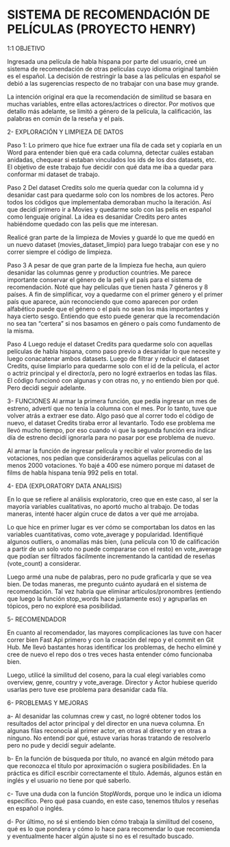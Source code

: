 # SISTEMA DE RECOMENDACIÓN DE PELÍCULAS (PROYECTO HENRY)

1:1 OBJETIVO
 
Ingresada una película de habla hispana por parte del usuario, creé un sistema de recomendación de otras películas cuyo idioma original también es el español. La decisión de restringir la base a las películas en español se debió a las sugerencias respecto de no trabajar con una base muy grande. 

La intención original era que la recomendación de similitud se basara en muchas variables, entre ellas actores/actrices o director. Por motivos que detallo más adelante, se limitó a género de la película, la calificación, las palabras en común de la reseña y el país.


2- EXPLORACIÓN Y LIMPIEZA DE DATOS

Paso 1:
Lo primero que hice fue extraer una fila de cada set y copiarla en un Word para entender bien qué era cada columna, detectar cuáles estaban anidadas, chequear si estaban vinculados los ids de los dos datasets, etc. El objetivo de este trabajo fue decidir con qué data me iba a quedar para conformar mi dataset de trabajo. 

Paso 2
Del dataset Credits solo me quería quedar con la columna id y desanidar cast para quedarme solo con los nombres de los actores. Pero todos los códigos que implementaba demoraban mucho la iteración. Así que decidí primero ir a Movies y quedarme solo con las pelis en español como lenguaje original. La idea es desanidar Credits pero antes habiéndome quedado con las pelis que me interesan.

Realicé gran parte de la limpieza de Movies y guardé lo que me quedó en un nuevo dataset (movies_dataset_limpio) para luego trabajar con ese y no correr siempre el código de limpieza.

Paso 3
A pesar de que gran parte de la limpieza fue hecha, aun quiero desanidar las columnas genre y production countries. Me parece importante conservar el género de la peli y el país para el sistema de recomendación. Noté que hay películas que tienen hasta 7 géneros y 8 países. A fin de simplificar, voy a quedarme con el primer género y el primer país que aparece, aún reconociendo que como aparecen por orden alfabético puede que el género o el país no sean los más importantes y haya cierto sesgo. Entiendo que esto puede generar que la recomendación no sea tan “certera” si nos basamos en género o país como fundamento de la misma. 

Paso 4
Luego reduje el dataset Credits para quedarme solo con aquellas películas de habla hispana, como paso previo a desanidar lo que necesite y luego conacatenar ambos datasets. 
Luego de filtrar y reducir el dataset Credits, quise limpiarlo para quedarme solo con el id de la película, el actor o actriz principal y el director/a, pero no logré extraerlos en todas las filas. El código funcionó con algunas y con otras no, y no entiendo bien por qué. Pero decidí seguir adelante.

3- FUNCIONES
Al armar la primera función, que pedía ingresar un mes de estreno, advertí que no tenia la columna con el mes. Por lo tanto, tuve que volver atrás a extraer ese dato. Algo pasó que al correr todo el código de nuevo, el dataset Credits tiraba error al levantarlo. Todo ese problema me llevó mucho tiempo, por eso cuando vi que la segunda función era indicar día de estreno decidí ignorarla para no pasar por ese problema de nuevo. 

Al armar la función de ingresar película y recibir el valor promedio de las votaciones, nos pedían que consideráramos aquellas películas con al menos 2000 votaciones. Yo bajé a 400 ese número porque mi dataset de films de habla hispana tenía 992 pelis en total.



4- EDA (EXPLORATORY DATA ANALISIS)

En lo que se refiere al análisis exploratorio, creo que en este caso, al ser la mayoría variables cualitativas, no aportó mucho al trabajo. De todas maneras, intenté hacer algún cruce de datos a ver qué me arrojaba. 

Lo que hice en primer lugar es ver cómo se comportaban los datos en las variables cuantitativas, como vote_average y popularidad. Identifiqué algunos outliers, o anomalías más bien, (una película con 10 de calificación a partir de un solo voto no puede compararse con el resto) en vote_average que podían ser filtrados fácilmente incrementando la cantidad de reseñas (vote_count) a considerar.

Luego armé una nube de palabras, pero no pude graficarla y que se vea bien. De todas maneras, me pregunto cuánto ayudará en el sistema de recomendación. Tal vez habría que eliminar artículos/pronombres (entiendo que luego la función stop_words hace justamente eso) y agruparlas en tópicos, pero no exploré esa posibilidad.


5- RECOMENDADOR

En cuanto al recomendador, las mayores complicaciones las tuve con hacer correr bien Fast Api primero y con la creación del repo y el commit en Git Hub. Me llevó bastantes horas identificar los problemas, de hecho eliminé y cree de nuevo el repo dos o tres veces hasta entender cómo funcionaba bien.

Luego, utilicé la similitud del coseno, para la cual elegí variables como overview, genre, country y vote_average. Director y Actor hubiese querido usarlas pero tuve ese problema para desanidar cada fila.

6- PROBLEMAS Y MEJORAS

a-	Al desanidar las columnas crew y cast, no logré obtener todos los resultados del actor principal y del director en una nueva columna. En algunas filas reconocía al primer actor, en otras al director y en otras a ninguno. No entendí por qué, estuve varias horas tratando de resolverlo pero no pude y decidí seguir adelante.

b-	En la función de búsqueda por título, no avancé en algún método para que reconozca el título por aproximación o sugiera posibilidades. En la práctica es difícil escribir correctamente el título. Además, algunos están en inglés y el usuario no tiene por qué saberlo.

c- Tuve una duda con la función StopWords, porque uno le indica un idioma especifico. Pero qué pasa cuando, en este caso, tenemos títulos y reseñas en español o inglés. 

d- Por último, no sé si entiendo bien cómo trabaja la similitud del coseno, qué es lo que pondera y cómo lo hace para recomendar lo que recomienda y eventualmente hacer algún ajuste si no es el resultado buscado.
